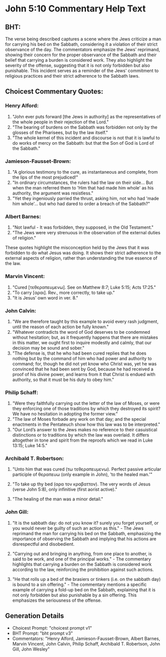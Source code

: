 # John 5:10 Commentary Help Text

## BHT:
The verse being described captures a scene where the Jews criticize a man for carrying his bed on the Sabbath, considering it a violation of their strict observance of the day. The commentators emphasize the Jews' reprimand, showing their concern for the proper observance of the Sabbath and their belief that carrying a burden is considered work. They also highlight the severity of the offense, suggesting that it is not only forbidden but also punishable. This incident serves as a reminder of the Jews' commitment to religious practices and their strict adherence to the Sabbath laws.

## Choicest Commentary Quotes:
### Henry Alford:
1. "John ever puts forward [the Jews in authority] as the representatives of the whole people in their rejection of the Lord."
2. "The bearing of burdens on the Sabbath was forbidden not only by the glosses of the Pharisees, but by the law itself."
3. "The whole kernel of this incident and discourse is not that it is lawful to do works of mercy on the Sabbath: but that the Son of God is Lord of the Sabbath."

### Jamieson-Fausset-Brown:
1. "A glorious testimony to the cure, as instantaneous and complete, from the lips of the most prejudiced!"
2. "In ordinary circumstances, the rulers had the law on their side... But when the man referred them to 'Him that had made him whole' as his authority, the argument was resistless."
3. "Yet they ingeniously parried the thrust, asking him, not who had 'made him whole'... but who had dared to order a breach of the Sabbath?"

### Albert Barnes:
1. "Not lawful - It was forbidden, they supposed, in the Old Testament."
2. "The Jews were very strenuous in the observation of the external duties of religion."

These quotes highlight the misconception held by the Jews that it was forbidden to do what Jesus was doing. It shows their strict adherence to the external aspects of religion, rather than understanding the true essence of the law.

### Marvin Vincent:
1. "Cured [τεθεραπευμενω]. See on Matthew 8:7; Luke 5:15; Acts 17:25." 
2. "To carry [αραι]. Rev., more correctly, to take up." 
3. "It is Jesus' own word in ver. 8."

### John Calvin:
1. "We are therefore taught by this example to avoid every rash judgment, until the reason of each action be fully known."
2. "Whatever contradicts the word of God deserves to be condemned without hesitation; but, as it frequently happens that there are mistakes in this matter, we ought first to inquire modestly and calmly, that our decision may be sound and sober."
3. "The defense is, that he who had been cured replies that he does nothing but by the command of him who had power and authority to command; for, though he did not yet know who Christ was, yet he was convinced that he had been sent by God, because he had received a proof of his divine power, and learns from it that Christ is endued with authority, so that it must be his duty to obey him."

### Philip Schaff:
1. "Were they faithfully carrying out the letter of the law of Moses, or were they enforcing one of those traditions by which they destroyed its spirit? We have no hesitation in adopting the former view." 
2. "The law of Moses forbade any work on that day; and the special enactments in the Pentateuch show how this law was to be interpreted." 
3. "Our Lord’s answer to the Jews makes no reference to their casuistical distinctions or to traditions by which the law was overlaid. It differs altogether in tone and spirit from the reproofs which we read in Luke 13:15; Luke 14:5."

### Archibald T. Robertson:
1. "Unto him that was cured (τω τεθεραπευμενω). Perfect passive articular participle of θεραπευω (only example in John), 'to the healed man.'" 

2. "To take up thy bed (αρα τον κραβαττον). The very words of Jesus (verse John 5:8), only infinitive (first aorist active)." 

3. "The healing of the man was a minor detail."

### John Gill:
1. "It is the sabbath day: do not you know it? surely you forget yourself, or you would never be guilty of such an action as this." - The Jews reprimand the man for carrying his bed on the Sabbath, emphasizing the importance of observing the Sabbath and implying that his actions are disrespectful and disobedient.

2. "Carrying out and bringing in anything, from one place to another, is said to be work, and one of the principal works." - The commentary highlights that carrying a burden on the Sabbath is considered work according to the law, reinforcing the prohibition against such actions.

3. "He that rolls up a bed of the brasiers or tinkers (i.e. on the sabbath day) is bound to a sin offering." - The commentary mentions a specific example of carrying a fold-up bed on the Sabbath, explaining that it is not only forbidden but also punishable by a sin offering. This emphasizes the seriousness of the offense.


## Generation Details
- Choicest Prompt: "choicest prompt v1"
- BHT Prompt: "bht prompt v3"
- Commentators: "Henry Alford, Jamieson-Fausset-Brown, Albert Barnes, Marvin Vincent, John Calvin, Philip Schaff, Archibald T. Robertson, John Gill, John Wesley"
